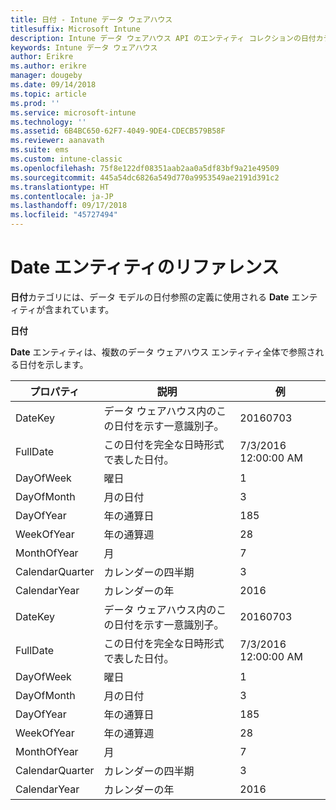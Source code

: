 ```yaml
---
title: 日付 - Intune データ ウェアハウス
titlesuffix: Microsoft Intune
description: Intune データ ウェアハウス API のエンティティ コレクションの日付カテゴリに関するリファレンス トピック。
keywords: Intune データ ウェアハウス
author: Erikre
ms.author: erikre
manager: dougeby
ms.date: 09/14/2018
ms.topic: article
ms.prod: ''
ms.service: microsoft-intune
ms.technology: ''
ms.assetid: 6B4BC650-62F7-4049-9DE4-CDECB579B58F
ms.reviewer: aanavath
ms.suite: ems
ms.custom: intune-classic
ms.openlocfilehash: 75f8e122df08351aab2aa0a5df83bf9a21e49509
ms.sourcegitcommit: 445a54dc6826a549d770a9953549ae2191d391c2
ms.translationtype: HT
ms.contentlocale: ja-JP
ms.lasthandoff: 09/17/2018
ms.locfileid: "45727494"
---
```

# <a name="reference-for-date-entity"></a>Date エンティティのリファレンス

**日付**カテゴリには、データ モデルの日付参照の定義に使用される **Date** エンティティが含まれています。

**日付**

**Date** エンティティは、複数のデータ ウェアハウス エンティティ全体で参照される日付を示します。


|    プロパティ     |                      説明                       |       例        |
|-----------------|--------------------------------------------------------|----------------------|
|     DateKey     | データ ウェアハウス内のこの日付を示す一意識別子。 |       20160703       |
|    FullDate     |    この日付を完全な日時形式で表した日付。     | 7/3/2016 12:00:00 AM |
|    DayOfWeek    |                      曜日                       |          1           |
|   DayOfMonth    |                      月の日付                      |          3           |
|    DayOfYear    |                      年の通算日                       |         185          |
|   WeekOfYear    |                      年の通算週                      |          28          |
|   MonthOfYear   |                   月                    |          7           |
| CalendarQuarter |                    カレンダーの四半期                    |          3           |
|  CalendarYear   |                     カレンダーの年                      |         2016         |
|     DateKey     | データ ウェアハウス内のこの日付を示す一意識別子。 |       20160703       |
|    FullDate     |    この日付を完全な日時形式で表した日付。     | 7/3/2016 12:00:00 AM |
|    DayOfWeek    |                      曜日                       |          1           |
|   DayOfMonth    |                      月の日付                      |          3           |
|    DayOfYear    |                      年の通算日                       |         185          |
|   WeekOfYear    |                      年の通算週                      |          28          |
|   MonthOfYear   |                   月                    |          7           |
| CalendarQuarter |                    カレンダーの四半期                    |          3           |
|  CalendarYear   |                     カレンダーの年                      |         2016         |

